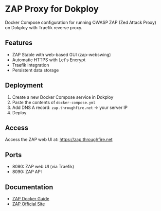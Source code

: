 # ZAP Proxy for Dokploy

Docker Compose configuration for running OWASP ZAP (Zed Attack Proxy) on Dokploy with Traefik reverse proxy.

## Features

- ZAP Stable with web-based GUI (zap-webswing)
- Automatic HTTPS with Let's Encrypt
- Traefik integration
- Persistent data storage

## Deployment

1. Create a new Docker Compose service in Dokploy
2. Paste the contents of `docker-compose.yml`
3. Add DNS A record: `zap.throughfire.net` → your server IP
4. Deploy

## Access

Access the ZAP web UI at: https://zap.throughfire.net

## Ports

- 8080: ZAP web UI (via Traefik)
- 8090: ZAP API

## Documentation

- [ZAP Docker Guide](https://www.zaproxy.org/docs/docker/about/)
- [ZAP Official Site](https://www.zaproxy.org/)
